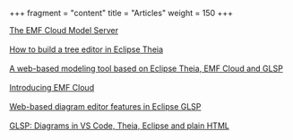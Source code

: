 +++
fragment = "content"
title = "Articles"
weight = 150
+++
<span style='display:block; text-align: center;'>

<a target="_blank" href="https://eclipsesource.com/blogs/2021/02/25/the-emf-cloud-model-server/">The EMF Cloud Model Server</a></br></br>
<a target="_blank" href="https://eclipsesource.com/blogs/2021/02/03/how-to-build-a-tree-editor-in-eclipse-theia/">How to build a tree editor in Eclipse Theia</a></br></br>
<a target="_blank" href="https://eclipsesource.com/blogs/2020/07/24/a-web-based-modeling-tool-based-on-eclipse-theia/">A web-based modeling tool based on Eclipse Theia, EMF Cloud and GLSP</a></br></br>
<a target="_blank" href="https://eclipsesource.com/blogs/2019/12/16/introducing-emf-cloud/">Introducing EMF Cloud</a></br></br>
<a target="_blank" href="https://eclipsesource.com/blogs/2021/02/10/web-based-diagram-editor-features-in-eclipse-glsp/">Web-based diagram editor features in Eclipse GLSP</a></br></br>
<a target="_blank" href="https://eclipsesource.com/blogs/2021/01/27/glsp-diagrams-in-vs-code-theia-eclipse-and-plain-html/">GLSP: Diagrams in VS Code, Theia, Eclipse and plain HTML</a></br></br>
</span>

